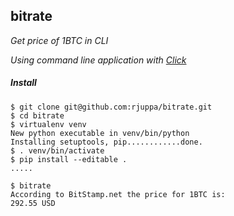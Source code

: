 ## bitrate
*Get price of 1BTC in CLI*

*Using command line application with [Click](https://github.com/mitsuhiko/click)*

##### Install
```
$ git clone git@github.com:rjuppa/bitrate.git
$ cd bitrate
$ virtualenv venv
New python executable in venv/bin/python
Installing setuptools, pip............done.
$ . venv/bin/activate
$ pip install --editable .
.....

$ bitrate
According to BitStamp.net the price for 1BTC is:
292.55 USD
```

